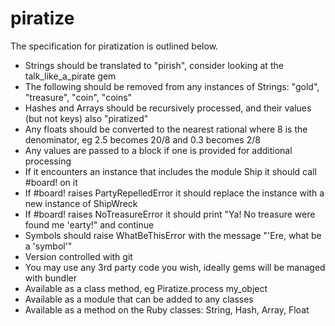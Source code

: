 # piratize

The specification for piratization is outlined below.

- Strings should be translated to "pirish", consider looking at the talk_like_a_pirate gem
- The following should be removed from any instances of Strings: "gold", "treasure", "coin", "coins"
- Hashes and Arrays should be recursively processed, and their values (but not keys) also "piratized"
- Any floats should be converted to the nearest rational where 8 is the denominator, eg 2.5 becomes 20/8 and 0.3 becomes 2/8
- Any values are passed to a block if one is provided for additional processing
- If it encounters an instance that includes the module Ship it should call #board! on it
- If #board! raises PartyRepelledError it should replace the instance with a new instance of ShipWreck
- If #board! raises NoTreasureError it should print "Ya! No treasure were found me 'earty!" and continue
- Symbols should raise WhatBeThisError with the message "'Ere, what be a 'symbol'"
- Version controlled with git
- You may use any 3rd party code you wish, ideally gems will be managed with bundler
- Available as a class method, eg Piratize.process my_object
- Available as a module that can be added to any classes
- Available as a method on the Ruby classes: String, Hash, Array, Float
